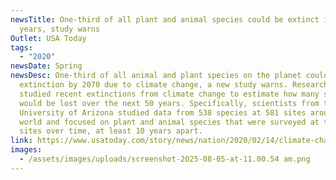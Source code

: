 ```yaml
---
newsTitle: One-third of all plant and animal species could be extinct in 50
  years, study warns
Outlet: USA Today
tags:
  - "2020"
newsDate: Spring
newsDesc: One-third of all animal and plant species on the planet could face
  extinction by 2070 due to climate change, a new study warns. Researchers
  studied recent extinctions from climate change to estimate how many species
  would be lost over the next 50 years. Specifically, scientists from the
  University of Arizona studied data from 538 species at 581 sites around the
  world and focused on plant and animal species that were surveyed at the same
  sites over time, at least 10 years apart.
link: https://www.usatoday.com/story/news/nation/2020/02/14/climate-change-study-plant-animal-extinction/4760646002/
images:
  - /assets/images/uploads/screenshot-2025-08-05-at-11.00.54 am.png
---
```

